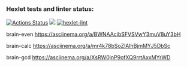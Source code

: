 ### Hexlet tests and linter status:
[![Actions Status](https://github.com/Alexion24/python-project-lvl1/workflows/hexlet-check/badge.svg)](https://github.com/Alexion24/python-project-lvl1/actions)
<a href="https://codeclimate.com/github/codeclimate/codeclimate/maintainability"><img src="https://api.codeclimate.com/v1/badges/a99a88d28ad37a79dbf6/maintainability" /></a>
[![hexlet-lint](https://github.com/Alexion24/python-project-lvl1/actions/workflows/lint.yml/badge.svg)](https://github.com/Alexion24/python-project-lvl1/actions/workflows/lint.yml)

brain-even https://asciinema.org/a/BWNAAcibSFVSVwY3muV8uY3bH

brain-calc https://asciinema.org/a/mr4k78bSoZlAlhBjmMYJ5DbSc

brain-gcd https://asciinema.org/a/XsRW0jnP9ofXQ9rrtAxxMYrWD
